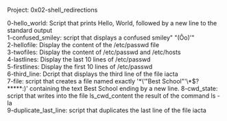 Project: 0x02-shell_redirections

0-hello_world: Script that prints Hello, World, followed by a new line to the standard output  
1-confused_smiley: script that displays a confused smiley" "(Ôo)'"    
2-hellofile: Display the content of the /etc/passwd file   
3-twofiles: Display the content of /etc/passwd and /etc/hosts    
4-lastlines: Display the last 10 lines of /etc/passwd   
5-firstlines: Display the first 10 lines of /etc/passwd   
6-third_line: Dcript that displays the third line of the file iacta    
7-file: script that creates a file named exactly '\*\\'"Best School"\'\\*$\?\*\*\*\*\*:)' containing the text Best School ending by a new line.
8-cwd_state: script that writes into the file ls_cwd_content the result of the command ls -la    
9-duplicate_last_line: script that duplicates the last line of the file iacta     
